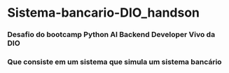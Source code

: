 # Sistema-bancario-DIO_handson
### Desafio do bootcamp Python AI Backend Developer Vivo da DIO
### Que consiste em um sistema que simula um sistema bancário
